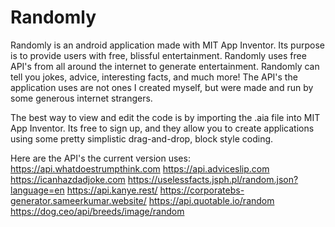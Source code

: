 # Randomly
Randomly is an android application made with MIT App Inventor. Its purpose is to provide users with free, blissful entertainment. Randomly uses free API's from all around the internet to generate entertainment. Randomly can tell you jokes, advice, interesting facts, and much more! The API's the application uses are not ones I created myself, but were made and run by some generous internet strangers.

The best way to view and edit the code is by importing the .aia file into MIT App Inventor. Its free to sign up, and they allow you to create applications using some pretty simplistic drag-and-drop, block style coding.


Here are the API's the current version uses:
https://api.whatdoestrumpthink.com
https://api.adviceslip.com
https://icanhazdadjoke.com
https://uselessfacts.jsph.pl/random.json?language=en
https://api.kanye.rest/
https://corporatebs-generator.sameerkumar.website/
https://api.quotable.io/random
https://dog.ceo/api/breeds/image/random
